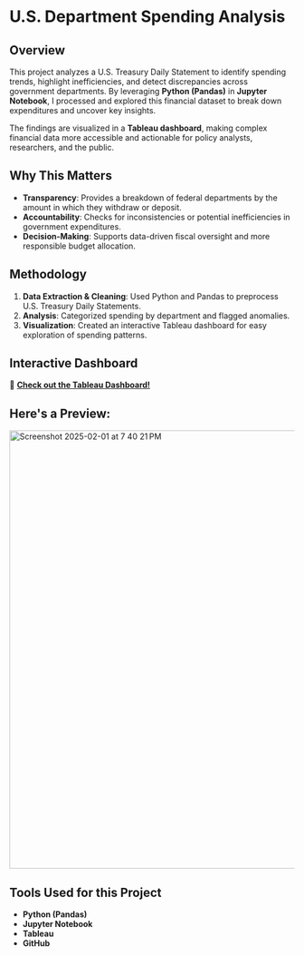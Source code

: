 # U.S. Department Spending Analysis  

## Overview  
This project analyzes a U.S. Treasury Daily Statement to identify spending trends, highlight inefficiencies, and detect discrepancies across government departments. By leveraging **Python (Pandas)** in **Jupyter Notebook**, I processed and explored this financial dataset to break down expenditures and uncover key insights.  

The findings are visualized in a **Tableau dashboard**, making complex financial data more accessible and actionable for policy analysts, researchers, and the public.  

## Why This Matters  
- **Transparency**: Provides a breakdown of federal departments by the amount in which they withdraw or deposit. 
- **Accountability**: Checks for inconsistencies or potential inefficiencies in government expenditures.  
- **Decision-Making**: Supports data-driven fiscal oversight and more responsible budget allocation.  

## Methodology  
1. **Data Extraction & Cleaning**: Used Python and Pandas to preprocess U.S. Treasury Daily Statements.  
2. **Analysis**: Categorized spending by department and flagged anomalies.  
3. **Visualization**: Created an interactive Tableau dashboard for easy exploration of spending patterns.  

## Interactive Dashboard  
🔗 **[Check out the Tableau Dashboard!](https://public.tableau.com/views/USDepartmentSpendingAnalysis/Dashboard1?:language=en-US&:sid=&:redirect=auth&:display_count=n&:origin=viz_share_link)**  


## Here's a Preview: 
<img width="773" alt="Screenshot 2025-02-01 at 7 40 21 PM" src="https://github.com/user-attachments/assets/1ae04c23-7bac-4a6c-8341-9c45f1392a4a" />

## Tools Used for this Project  
- **Python (Pandas)**
- **Jupyter Notebook**
- **Tableau**
- **GitHub**  
